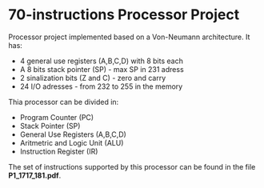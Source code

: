 # 70-instructions Processor Project
Processor project implemented based on a Von-Neumann architecture. It has:
* 4 general use registers (A,B,C,D) with 8 bits each
* A 8 bits stack pointer (SP) - max SP in 231 adress
* 2 sinalization bits (Z and C) - zero and carry
* 24 I/O adresses - from 232 to 255 in the memory

Thia processor can be divided in:
* Program Counter (PC)
* Stack Pointer (SP)
* General Use Registers (A,B,C,D)
* Aritmetric and Logic Unit (ALU)
* Instruction Register (IR)

The set of instructions supported by this processor can be found in the file **P1_1717_181.pdf**.
